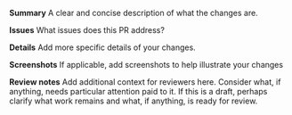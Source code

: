 **Summary**
A clear and concise description of what the changes are.

**Issues**
What issues does this PR address?

**Details**
Add more specific details of your changes.

**Screenshots**
If applicable, add screenshots to help illustrate your changes

**Review notes**
Add additional context for reviewers here. Consider what, if anything, needs particular attention paid to it.
If this is a draft, perhaps clarify what work remains and what, if anything, is ready for review.
